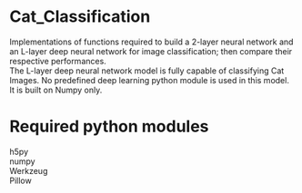 # Cat_Classification
Implementations of functions required to build a 2-layer neural network and an L-layer deep neural network for image classification; then compare their respective performances.<br>
The L-layer deep neural network model is fully capable of classifying Cat Images. No predefined deep learning python module is used in this model. It is built on Numpy only.

# Required python modules
h5py <br>
numpy <br>
Werkzeug <br>
Pillow <br>
